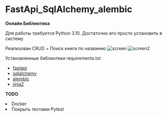 # FastApi_SqlAlchemy_alembic

<b>Онлайн Библиотека</b>

Для работы требуется Python 3.10. Достаточно его просто установить в систему

Реализован CRUD + Поиск книги по названию
![screen](https://github.com/Foxik007/FastApi_SqlAlchemy_alembic/assets/85826675/e0cb11c7-f06f-413b-8f0e-744cc41ebbce)
![screen2](https://github.com/Foxik007/FastApi_SqlAlchemy_alembic/assets/85826675/a8a520c8-f5c8-4198-beae-5392d50ef70d)

Установленные библиотеки requirements.txt
<ul dir="auto">
<li><a href="https://github.com/tiangolo/fastapi">fastapi</a></li>
<li><a href="https://www.sqlalchemy.org/" rel="nofollow">sqlalchemy</a></li>
<li><a href="https://alembic.sqlalchemy.org/en/latest/" rel="nofollow">alembic</a></li>
<li><a href="https://fastapi.tiangolo.com/advanced/templates/" rel="nofollow">jinja2</a></li>
</ul>

<b>TODO</b>
<li>Docker</li>
<li>Покрыть тестами Pytest</li>


